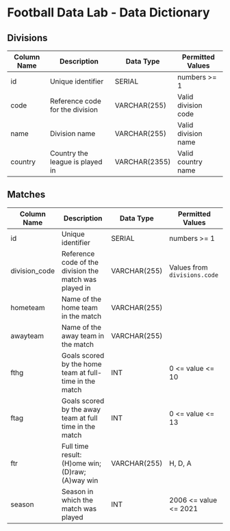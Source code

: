 # Football Data Lab - Data Dictionary 

## Divisions

| Column Name | Description                     | Data Type    | Permitted Values                  |
|-------------|---------------------------------|--------------|-----------------------------------|
| id          | Unique identifier               | SERIAL       | numbers >= 1                      |
| code        | Reference code for the division | VARCHAR(255) | Valid division code               |
| name        | Division name                   | VARCHAR(255) | Valid division name               |
| country     | Country the league is played in | VARCHAR(2355) | Valid country name                |   

## Matches

| Column Name   | Description                                             | Data Type    | Permitted Values             |
|---------------|---------------------------------------------------------|--------------|------------------------------|
| id            | Unique identifier                                       | SERIAL       | numbers >= 1                 |
| division_code | Reference code of the division the match was played in  | VARCHAR(255) | Values from `divisions.code` |
| hometeam      | Name of the home team in the match                      | VARCHAR(255) |                              |
| awayteam      | Name of the away team in the match                      | VARCHAR(255) |                              |
| fthg          | Goals scored by the home team at full-time in the match | INT          | 0 <= value <= 10             |
| ftag          | Goals scored by the away team at full time in the match | INT          | 0 <= value <= 13             |
| ftr           | Full time result: (H)ome win; (D)raw; (A)way win        | VARCHAR(255) | H, D, A                      |
| season        | Season in which the match was played                    | INT          | 2006 <= value <= 2021        |
